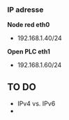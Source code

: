 ### IP adresse

**Node red eth0**
- 192.168.1.40/24

**Open PLC eth1**
- 192.168.1.60/24


## TO DO
- IPv4 vs. IPv6
- 